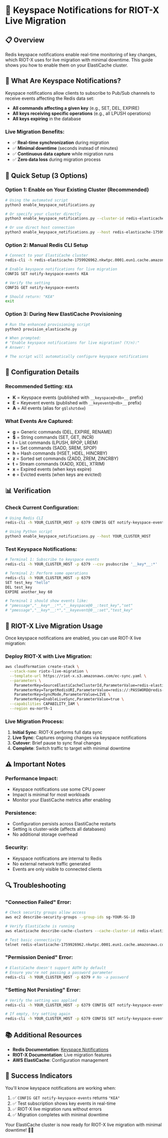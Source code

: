 # 🔔 Keyspace Notifications for RIOT-X Live Migration

## 📋 Overview

Redis keyspace notifications enable real-time monitoring of key changes, which RIOT-X uses for live migration with minimal downtime. This guide shows you how to enable them on your ElastiCache cluster.

## 🎯 What Are Keyspace Notifications?

Keyspace notifications allow clients to subscribe to Pub/Sub channels to receive events affecting the Redis data set:

- **All commands affecting a given key** (e.g., SET, DEL, EXPIRE)
- **All keys receiving specific operations** (e.g., all LPUSH operations)
- **All keys expiring** in the database

### **Live Migration Benefits:**
- ✅ **Real-time synchronization** during migration
- ✅ **Minimal downtime** (seconds instead of minutes)
- ✅ **Continuous data capture** while migration runs
- ✅ **Zero data loss** during migration process

## 🚀 Quick Setup (3 Options)

### **Option 1: Enable on Your Existing Cluster (Recommended)**

```bash
# Using the automated script
python3 enable_keyspace_notifications.py

# Or specify your cluster directly
python3 enable_keyspace_notifications.py --cluster-id redis-elasticache-1759926962

# Or use direct host connection
python3 enable_keyspace_notifications.py --host redis-elasticache-1759926962.nkwtpc.0001.eun1.cache.amazonaws.com
```

### **Option 2: Manual Redis CLI Setup**

```bash
# Connect to your ElastiCache cluster
redis-cli -h redis-elasticache-1759926962.nkwtpc.0001.eun1.cache.amazonaws.com -p 6379

# Enable keyspace notifications for live migration
CONFIG SET notify-keyspace-events KEA

# Verify the setting
CONFIG GET notify-keyspace-events

# Should return: "KEA"
exit
```

### **Option 3: During New ElastiCache Provisioning**

```bash
# Run the enhanced provisioning script
python3 provision_elasticache.py

# When prompted:
# "Enable keyspace notifications for live migration? (Y/n):"
# Answer: Y

# The script will automatically configure keyspace notifications
```

## 🔧 Configuration Details

### **Recommended Setting: `KEA`**

- **K** = Keyspace events (published with `__keyspace@<db>__` prefix)
- **E** = Keyevent events (published with `__keyevent@<db>__` prefix)  
- **A** = All events (alias for `g$lshztdxe`)

### **What Events Are Captured:**

- **g** = Generic commands (DEL, EXPIRE, RENAME)
- **$** = String commands (SET, GET, INCR)
- **l** = List commands (LPUSH, RPOP, LREM)
- **s** = Set commands (SADD, SREM, SPOP)
- **h** = Hash commands (HSET, HDEL, HINCRBY)
- **z** = Sorted set commands (ZADD, ZREM, ZINCRBY)
- **t** = Stream commands (XADD, XDEL, XTRIM)
- **x** = Expired events (when keys expire)
- **e** = Evicted events (when keys are evicted)

## 📊 Verification

### **Check Current Configuration:**

```bash
# Using Redis CLI
redis-cli -h YOUR_CLUSTER_HOST -p 6379 CONFIG GET notify-keyspace-events

# Using Python script
python3 enable_keyspace_notifications.py --host YOUR_CLUSTER_HOST
```

### **Test Keyspace Notifications:**

```bash
# Terminal 1: Subscribe to keyspace events
redis-cli -h YOUR_CLUSTER_HOST -p 6379 --csv psubscribe '__key*__:*'

# Terminal 2: Perform some operations
redis-cli -h YOUR_CLUSTER_HOST -p 6379
SET test_key "hello"
DEL test_key
EXPIRE another_key 60

# Terminal 1 should show events like:
# "pmessage","__key*__:*","__keyspace@0__:test_key","set"
# "pmessage","__key*__:*","__keyevent@0__:set","test_key"
```

## 🎯 RIOT-X Live Migration Usage

Once keyspace notifications are enabled, you can use RIOT-X live migration:

### **Deploy RIOT-X with Live Migration:**

```bash
aws cloudformation create-stack \
  --stack-name riotx-live-migration \
  --template-url https://riot-x.s3.amazonaws.com/ec-sync.yaml \
  --parameters \
    ParameterKey=SourceElastiCacheClusterId,ParameterValue=redis-elasticache-1759926962 \
    ParameterKey=TargetRedisURI,ParameterValue=redis://:PASSWORD@redis-cloud.com:12850 \
    ParameterKey=SyncMode,ParameterValue=LIVE \
    ParameterKey=EnableLiveSync,ParameterValue=true \
  --capabilities CAPABILITY_IAM \
  --region eu-north-1
```

### **Live Migration Process:**

1. **Initial Sync**: RIOT-X performs full data sync
2. **Live Sync**: Captures ongoing changes via keyspace notifications
3. **Cutover**: Brief pause to sync final changes
4. **Complete**: Switch traffic to target with minimal downtime

## ⚠️ Important Notes

### **Performance Impact:**
- Keyspace notifications use some CPU power
- Impact is minimal for most workloads
- Monitor your ElastiCache metrics after enabling

### **Persistence:**
- Configuration persists across ElastiCache restarts
- Setting is cluster-wide (affects all databases)
- No additional storage overhead

### **Security:**
- Keyspace notifications are internal to Redis
- No external network traffic generated
- Events are only visible to connected clients

## 🔍 Troubleshooting

### **"Connection Failed" Error:**

```bash
# Check security groups allow access
aws ec2 describe-security-groups --group-ids sg-YOUR-SG-ID

# Verify ElastiCache is running
aws elasticache describe-cache-clusters --cache-cluster-id redis-elasticache-1759926962

# Test basic connectivity
telnet redis-elasticache-1759926962.nkwtpc.0001.eun1.cache.amazonaws.com 6379
```

### **"Permission Denied" Error:**

```bash
# ElastiCache doesn't support AUTH by default
# Ensure you're not passing a password parameter
redis-cli -h YOUR_CLUSTER_HOST -p 6379 # No -a password
```

### **"Setting Not Persisting" Error:**

```bash
# Verify the setting was applied
redis-cli -h YOUR_CLUSTER_HOST -p 6379 CONFIG GET notify-keyspace-events

# If empty, try setting again
redis-cli -h YOUR_CLUSTER_HOST -p 6379 CONFIG SET notify-keyspace-events KEA
```

## 📚 Additional Resources

- **Redis Documentation**: [Keyspace Notifications](https://redis.io/docs/latest/develop/pubsub/keyspace-notifications/)
- **RIOT-X Documentation**: Live migration features
- **AWS ElastiCache**: Configuration management

## 🎉 Success Indicators

You'll know keyspace notifications are working when:

1. ✅ `CONFIG GET notify-keyspace-events` returns `"KEA"`
2. ✅ Test subscription shows key events in real-time
3. ✅ RIOT-X live migration runs without errors
4. ✅ Migration completes with minimal downtime

Your ElastiCache cluster is now ready for RIOT-X live migration with minimal downtime! 🚀✨
